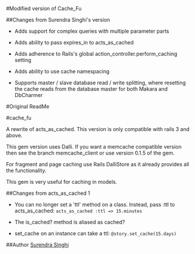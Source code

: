 
#Modified version of Cache_Fu

##Changes from Surendra Singhi's version

* Adds support for complex queries with multiple parameter parts

* Adds ability to pass expires_in to acts_as_cached

* Adds adherence to Rails's global action_controller.perform_caching setting

* Adds ability to use cache namespacing

* Supports master / slave database read / write splitting, where resetting the cache reads from the database master for both Makara and DbCharmer

#Original ReadMe

#cache_fu

A rewrite of acts_as_cached.
This version is only compatible with rails 3 and above.

This gem version uses Dalli.
If you want a memcache compatible version then see the branch memcache_client or use version 0.1.5 of the gem.

For fragment and page caching use Rails DalliStore as it already provides all the functionality.

This gem is very useful for caching in models.

##Changes from acts_as_cached 1

* You can no longer set a 'ttl' method on a class. Instead, pass :ttl to acts_as_cached: `acts_as_cached :ttl => 15.minutes`

* The is_cached? method is aliased as cached?

* set_cache on an instance can take a ttl: `@story.set_cache(15.days)`

##Author
[Surendra Singhi](ssinghi@kreeti.com)
